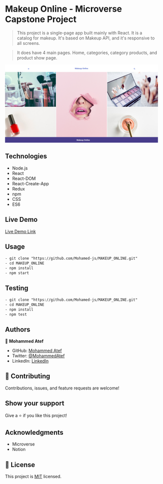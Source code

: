 # Makeup Online - Microverse Capstone Project

> This project is a single-page app built mainly with React. It is a catalog for makeup. It's based on Makeup API, and it's responsive to all screens.

> It does have 4 main pages. Home, categories, category products, and product show page.

![screenshot](./screenshot.png)

## Technologies

- Node.js
- React
- React-DOM
- React-Create-App
- Redux
- npm
- CSS
- ES6

## Live Demo

[Live Demo Link](https://makeup-online.herokuapp.com/)

## Usage

```
- git clone "https://github.com/Mohamed-js/MAKEUP_ONLINE.git"
- cd MAKEUP_ONLINE
- npm install
- npm start
```

## Testing

```
- git clone "https://github.com/Mohamed-js/MAKEUP_ONLINE.git"
- cd MAKEUP_ONLINE
- npm install
- npm test
```

## Authors

👤 **Mohammed Atef**

- GitHub: [Mohammed Atef](https://github.com/Mohamed-js)
- Twitter: [@MohammedAtef](https://twitter.com/Demovejetta)
- LinkedIn: [LinkedIn](https://www.linkedin.com/in/mohamed-js/)

## 🤝 Contributing

Contributions, issues, and feature requests are welcome!

## Show your support

Give a ⭐️ if you like this project!

## Acknowledgments

- Microverse
- Notion

## 📝 License

This project is [MIT](https://github.com/Mohamed-js/Capstone-Project-1/blob/dev-area/LICENSE.md) licensed.
